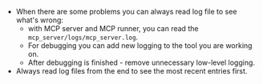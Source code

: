 - When there are some problems you can always read log file to see what's wrong:
  + with MCP server and MCP runner, you can read the `mcp_server/logs/mcp_server.log`.
  + For debugging you can add new logging to the tool you are working on.
  + After debugging is finished - remove unnecessary low-level logging.
- Always read log files from the end to see the most recent entries first.
